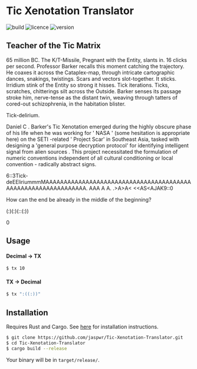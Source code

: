 # Tic Xenotation Translator

![build](https://img.shields.io/github/workflow/status/jaspwr/Tic-Xenotation-Translator/Rust)
![licence](https://img.shields.io/github/license/jaspwr/Tic-Xenotation-Translator)
![version](https://img.shields.io/badge/version-(--P)%3A%20.%20((--P))%3A%20.%20((--P))%3A-blue)

## Teacher of the Tic Matrix
65 million BC.
The K/T-Missile, Pregnant with the Entity, slants in. 16 clicks per second. Professor Barker recalls
this moment catching the trajectory. He coaxes it across the Cataplex-map, through intricate
cartographic dances, snakings, twistings. Scars and vectors slot-together. It sticks. Irridium stink of
the Entity so strong it hisses. Tick iterations. Ticks, scratches, chitterings silt across the Outside.
Barker senses its passage stroke him, nerve-tense as the distant twin, weaving through tatters of
cored-out schizophrenia, in the habitation blister.

Tick-delirium.

Daniel C . Barker's Tic Xenotation emerged during the
highly obscure phase of his life when he was working
for ' NASA ' (some hesitation is appropriate here) on the
SETI -related ' Project Scar' in Southeast Asia, tasked with
designing a 'general purpose decryption protocol' for
identifying intelligent signal from alien sources .
This project necessitated the formulation of numeric
conventions independent of all cultural conditioning or
local convention - radically abstract signs.

6::3Tick-deEEliriummmMAAAAAAAAAAAAAAAAAAAAAAAAAAAAAAAAAAAAAAAAAAAAAAAAAAAAAAAAAAAAAA. AAA A A. .>A>A< <<AS<AJAK9::0

How can the end be already in the middle of the beginning?

(:)(:)(::(:))

0
## Usage
#### Decimal → TX
```bash
$ tx 10
```
#### TX → Decimal
```bash
$ tx ":((:))"
```

## Installation
Requires Rust and Cargo. See [here](https://www.rust-lang.org/tools/install) for installation instructions.
```bash
$ git clone https://github.com/jaspwr/Tic-Xenotation-Translator.git
$ cd Tic-Xenotation-Translator
$ cargo build --release
```
Your binary will be in `target/release/`.
